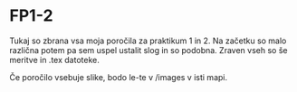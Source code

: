 # FP1-2
Tukaj so zbrana vsa moja poročila za praktikum 1 in 2. Na začetku so malo različna potem pa sem uspel ustalit slog in so podobna. Zraven vseh so še meritve in .tex datoteke.

Če poročilo vsebuje slike, bodo le-te v /images v isti mapi.
